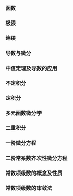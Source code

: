 ### 函数

### 极限

### 连续

### 导数与微分

### 中值定理及导数的应用

### 不定积分

### 定积分

### 多元函数微分学

### 二重积分

### 一阶微分方程

### 二阶常系数齐次性微分方程

### 常数项级数的概念及性质

### 常数项级数的审敛法
